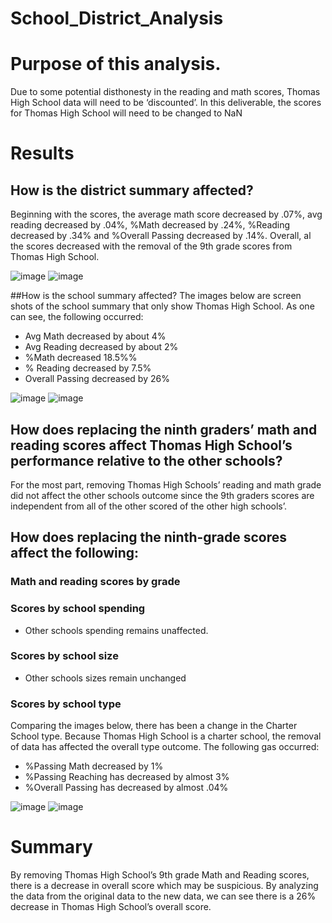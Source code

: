 # School_District_Analysis
# Purpose of this analysis.
Due to some potential disthonesty in the reading and math scores, Thomas High School data will need to be ‘discounted’. In this deliverable, the scores for Thomas High School will need to be changed to NaN

# Results

## How is the district summary affected?
Beginning with the scores, the average math score decreased by .07%, avg reading decreased by .04%, %Math decreased by .24%, %Reading decreased by .34% and %Overall Passing decreased by .14%. Overall, al the scores decreased with the removal of the 9th grade scores from Thomas High School.

![image](https://user-images.githubusercontent.com/98041751/158077121-3d87830a-cfcc-4f07-a38d-c3caa6d95d32.png)
![image](https://user-images.githubusercontent.com/98041751/158077129-294c1011-9a62-49f0-8864-2bbd9ac75c42.png)

##How is the school summary affected?
The images below are screen shots of the school summary that only show Thomas High School. As one can see, the following occurred: 
* Avg Math decreased by about 4%
* Avg Reading decreased by about 2%
* %Math decreased 18.5%%
* % Reading decreased by 7.5%
* Overall Passing decreased by 26%

![image](https://user-images.githubusercontent.com/98041751/158077486-5fdd1000-42d2-41e5-a9a6-d99298009081.png)
![image](https://user-images.githubusercontent.com/98041751/158077493-35791480-e60c-41f3-8b42-cb9906a92e65.png)

## How does replacing the ninth graders’ math and reading scores affect Thomas High School’s performance relative to the other schools?
 
For the most part, removing Thomas High Schools’ reading and math grade did not affect the other schools outcome since the 9th graders scores are independent from all of the other scored of the other high schools’. 

## How does replacing the ninth-grade scores affect the following:

### Math and reading scores by grade

### Scores by school spending
- Other schools spending remains unaffected.

### Scores by school size
-	Other schools sizes remain unchanged

### Scores by school type
Comparing the images below, there has been a change in the Charter School type. Because Thomas High School is a charter school, the removal of data has affected the overall type outcome. The following gas occurred: 
- %Passing Math decreased by 1%
- %Passing Reaching has decreased by almost 3%
- %Overall Passing has decreased by almost .04% 

![image](https://user-images.githubusercontent.com/98041751/158077397-8d2c9f98-ac13-4b47-8552-3082f50bea91.png)
![image](https://user-images.githubusercontent.com/98041751/158077403-6ac14d54-7136-42bd-928b-55e56c7a27ee.png)


# Summary
By removing Thomas High School’s 9th grade Math and Reading scores, there is a decrease in overall score which may be suspicious. By analyzing the data from the original data to the new data, we can see there is a 26% decrease in Thomas High School’s overall score. 



